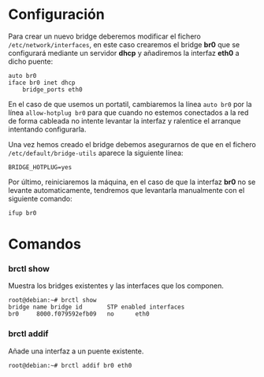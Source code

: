 # Configuración

Para crear un nuevo bridge deberemos modificar el fichero ``/etc/network/interfaces``, en este caso crearemos el bridge **br0** que se configurará mediante un servidor **dhcp** y añadiremos la interfaz **eth0** a dicho puente:
~~~
auto br0
iface br0 inet dhcp
	bridge_ports eth0
~~~

En el caso de que usemos un portatil, cambiaremos la línea ``auto br0`` por la línea ``allow-hotplug br0`` para que cuando no estemos conectados a la red de forma cableada no intente levantar la interfaz y ralentice el arranque intentando configurarla.

Una vez hemos creado el bridge debemos asegurarnos de que en el fichero ``/etc/default/bridge-utils`` aparece la siguiente línea:
~~~
BRIDGE_HOTPLUG=yes
~~~

Por último, reiniciaremos la máquina, en el caso de que la interfaz **br0** no se levante automaticamente, tendremos que levantarla manualmente con el siguiente comando:
~~~
ifup br0
~~~


# Comandos


### brctl show
Muestra los bridges existentes y las interfaces que los componen.
~~~
root@debian:~# brctl show
bridge name	bridge id		STP enabled	interfaces
br0		8000.f079592efb09	no		eth0

~~~


### brctl addif
Añade una interfaz a un puente existente.
~~~
root@debian:~# brctl addif br0 eth0
~~~